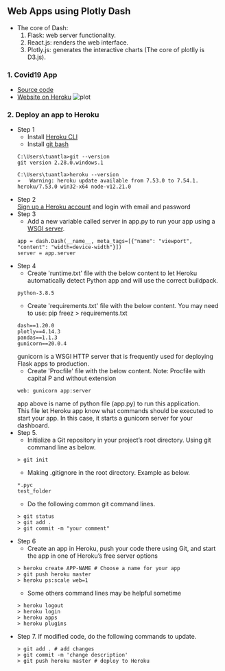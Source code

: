 ## Web Apps using Plotly Dash
- The core of Dash:
  1. Flask: web server functionality.
  2. React.js: renders the web interface.
  3. Plotly.js: generates the interactive charts (The core of plotlly is D3.js).
### 1. Covid19 App
- [Source code](https://github.com/tuantla80/Plotly-Dash-Web-Apps/tree/master/Covid19%20App%20by%20Plotly)
- [Website on Heroku](https://covid-19-tracking-at-apf.herokuapp.com/) 
  ![plot](https://github.com/tuantla80/Plotly-Dash-Web-Apps/blob/master/Covid19%20App%20by%20Plotly/sample_data/DEMO.png)
### 2. Deploy an app to Heroku  
- Step 1
  - Install [Heroku CLI](https://devcenter.heroku.com/articles/heroku-cli)  
  - Install [git bash](https://git-scm.com/book/en/v2/Getting-Started-Installing-Git)  
  ``` 
  C:\Users\tuantla>git --version
  git version 2.28.0.windows.1

  C:\Users\tuantla>heroku --version
  »   Warning: heroku update available from 7.53.0 to 7.54.1.
  heroku/7.53.0 win32-x64 node-v12.21.0 
  ```  
- Step 2  
  [Sign up a Heroku account](https://signup.heroku.com/) and login with email and password  
- Step 3  
  - Add a new variable called server in app.py to run your app using a [WSGI server](https://www.python.org/dev/peps/pep-3333/). 
  ```
  app = dash.Dash(__name__, meta_tags=[{"name": "viewport", "content": "width=device-width"}])
  server = app.server  
  ```  
- Step 4
  - Create 'runtime.txt' file with the below content to let Heroku automatically detect Python app and will use the correct buildpack.
  ```
  python-3.8.5
  ```
  - Create 'requirements.txt' file with the below content. You may need to use: pip freez > requirements.txt 
  ```
  dash==1.20.0
  plotly==4.14.3
  pandas==1.1.3
  gunicorn==20.0.4
  ```  
  gunicorn is a WSGI HTTP server that is frequently used for deploying Flask apps to production.  
  - Create 'Procfile' file with the below content. Note: Procfile with capital P and without extension  
  ```
  web: gunicorn app:server
  ```
  app above is name of python file (app.py) to run this application.  
  This file let Heroku app know what commands should be executed to start your app. In this case, it starts a gunicorn server for your dashboard.  
- Step 5.  
  - Initialize a Git repository in your project’s root directory. Using git command line as below.  
  ```
  > git init
  ```
  - Making .gitignore in the root directory. Example as below.
  ```
  *.pyc
  test_folder
  ```
  - Do the following common git command lines.  
  ```
  > git status
  > git add .
  > git commit -m "your comment"
  ```
- Step 6
  - Create an app in Heroku, push your code there using Git, and start the app in one of Heroku’s free server options
  ``` 
  > heroku create APP-NAME # Choose a name for your app
  > git push heroku master
  > heroku ps:scale web=1
  ```
  - Some others command lines may be helpful sometime  
  ```
  > heroku logout
  > heroku login
  > heroku apps
  > heroku plugins
  ```  
- Step 7. If modified code, do the following commands to update.  
  ```
  > git add . # add changes
  > git commit -m 'change description'
  > git push heroku master # deploy to Heroku
  ```
